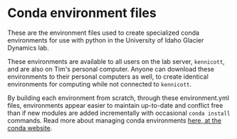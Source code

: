 # Conda environment files

These are the environment files used to create specialized conda environments for use with python in the University of Idaho Glacier Dynamics lab. 

These environments are available to all users on the lab server, `kennicott`, and are also on Tim's personal computer.  Anyone can download these environments to their personal computers as well, to create identical environments for computing while not connected to `kennicott`.

By building each environment from scratch, through these environment.yml files, environments appear easier to maintain up-to-date and conflict free than if new modules are added incrementally with occasional `conda install` commands. Read more about managing conda environments [here, at the conda website](https://docs.conda.io/projects/conda/en/latest/user-guide/tasks/manage-environments.html#sharing-an-environment).
